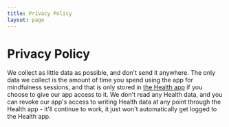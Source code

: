 ```yaml
---
title: Privacy Policy
layout: page
---
```


#  Privacy Policy

We collect as little data as possible, and don't send it anywhere. The only data we collect is the amount of time you spend using the app for mindfulness sessions, and that is only stored in [the Health app](https://www.apple.com/ios/health/) if you choose to give our app access to it. We don't read any Health data, and you can revoke our app's access to writing Health data at any point through the Health app - it'll continue to work, it just won't automatically get logged to the Health app.
